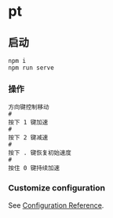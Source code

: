 # pt

## 启动
```
npm i
npm run serve
```

### 操作
```
方向键控制移动
#
按下 1 键加速
#
按下 2 键减速
#
按下 . 键恢复初始速度
#
按住 0 键持续加速
```

### Customize configuration
See [Configuration Reference](https://cli.vuejs.org/config/).
